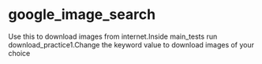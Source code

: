 # google_image_search
Use this to download images from internet.Inside main_tests run download_practice1.Change the keyword value to download images of your choice

